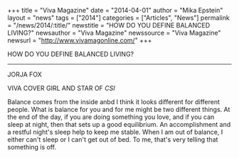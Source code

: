 +++
title = "Viva Magazine"
date = "2014-04-01"
author = "Mika Epstein"
layout = "news"
tags = ["2014"]
categories = ["Articles", "News"]
permalink = "/news/2014/:title/"
newstitle = "HOW DO YOU DEFINE BALANCED LIVING?"
newsauthor = "Viva Magazine"
newssource = "Viva Magazine"
newsurl = "http://www.vivamagonline.com/"
+++

HOW DO YOU DEFINE BALANCED LIVING?

<hr>

JORJA FOX  

VIVA COVER GIRL AND STAR OF *CSI*

Balance comes from the inside anbd I think it looks different for different people. What is balance for you and for me might be two different things. At the end of the day, if you are doing something you love, and if you can sleep at night, then that sets up a good equilibrium. An accomplishment and a restful night's sleep help to keep me stable. When I am out of balance, I either can't sleep or I can't get out of bed. To me, that's very telling that something is off.

